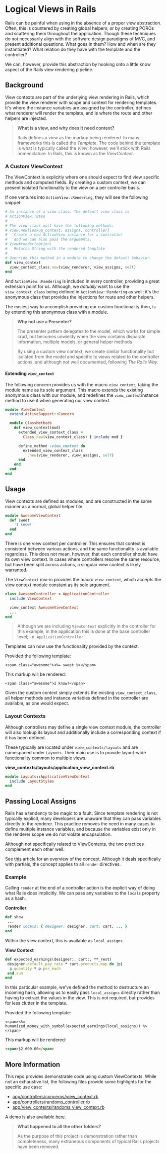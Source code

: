 # Logical Views in Rails

Rails can be painful when using in the absence of a proper view abstraction. Often, this is countered 
by creating global helpers, or by creating POROs and scattering them throughout the application. 
Though these techniques do not necessarily align with the software design paradigms of MVC, and present
additional questions. What goes in them? How and when are they instantiated? What relation do they have 
with the template and the controller?

We can, however, provide this abstraction by hooking onto a little know aspect of the Rails 
view rendering pipeline.

## Background

View contexts are part of the underlying view rendering in Rails, which provide the view renderer with scope and 
context for rendering templates. It's where the instance variables are assigned by the controller, defines what 
renderer will render the template, and is where the route and other helpers are injected.

> **What is a view, and why does it need context?**
>
> Rails defines a view as the markup being rendered. In many frameworks this is called the _Template_. 
> The code behind the template is what is typically called the _View_; 
> however, we'll stick with Rails nomenclature. In Rails, this is known as the _ViewContext_.

### A Custom ViewContext

The ViewContext is explicitly where one should expect to find view specific methods and computed fields. 
By creating a custom context, we can present isolated functionality to the view on a per controller basis. 

If one ventures into `ActionView::Rendering`, they will see the following snippet:

```ruby
# An instance of a view class. The default view class is 
# ActionView::Base
#
# The view class must have the following methods:
# View.new[lookup_context, assigns, controller]
#   Create a new ActionView instance for a controller 
#   and we can also pass the arguments.
# View#render(option)
#   Returns String with the rendered template
#
# Override this method in a module to change the default behavior.
def view_context
  view_context_class.new(view_renderer, view_assigns, self)
end
```

And `ActionView::Rendering` is included in every controller, providing a great extension point for us. 
Although, we *actually* want to use the `view_context_class` being defined in `ActionView::Rendering` as well; 
it's the anonymous class that provides the injections for route and other helpers.

The easiest way to accomplish providing our custom functionality then, is by extending this anonymous 
class with a module.

> **Why not use a Presenter?**
>
> The presenter pattern delegates to the model, which works for simple crud, but becomes unwieldy when the 
> view contains disparate information, multiple models, or general helper methods
>
> By using a custom view context, we create similar functionality but isolated from the model and specific to 
> views related to the controller actions, and although not well documented, following *The Rails Way*.

#### Extending `view_context`

The following concern provides us with the macro `view_context`, taking the module name as its sole argument.
This macro extends the existing anonymous class with our module, and redefines the `view_context`instance method 
to use it when generating our view context.

```ruby
module ViewContext
  extend ActiveSupport::Concern

  module ClassMethods
    def view_context(mod)
      extended_view_context_class = 
        Class.new(view_context_class) { include mod }

      define_method :view_context do
        extended_view_context_class
          .new(view_renderer, view_assigns, self)
      end
    end
  end
end
```

## Usage

View contexts are defined as modules, and are constructed in the same manner as a normal, global helper file.

```ruby
module AwesomeViewContext
  def sweet
    'I know!'
  end
end
```

There is one view context per controller. This ensures that context is consistent between various actions, 
and the same functionality is available regardless. This does not mean, however, that each controller 
should have its own view context. In cases where controllers resolve the same resource, but have been split 
across actions, a singular view context is likely warranted.

The `ViewContext` mix-in provides the macro `view_context`, which accepts the view context module constant 
as its sole argument.

```ruby
class AwesomeController < ApplicationController
  include ViewContext

  view_context AwesomeViewContext
  ...
end
```

> Although we are including `ViewContext` explicitly in the controller for this example, in the application 
> this is done at the base controller level; i.e. `ApplicationController`.

Templates can now use the functionality provided by the context. 

Provided the following template:

```erb
<span class="awesome"><%= sweet %></span>
```

This markup will be rendered:

```erb
<span class="awesome">I know!</span>
```

Given the custom context simply extends the existing `view_context_class`, all helper methods and instance 
variables defined in the controller are available, as one would expect.

### Layout Contexts

Although controllers may define a single view context module, the controller will also lookup its layout and 
additionally include a corresponding context if it has been defined.

These typically are located under `view_contexts/layouts` and are namespaced under `Layouts`. Their main use
is to provide layout-wide functionality common to multiple views.

**view_contexts/layouts/application_view_context.rb**
```Ruby
module Layouts::ApplicationViewContext
  include LayoutStyles  
end
```

## Passing Local Assigns

Rails has a tendency to be magic to a fault. Since template rendering is not typically explicit, many developers 
are unaware that they can pass variables directly to the renderer. This practice removes the need in many cases 
to define multiple instance variables, and because the variables exist only in the renderer scope we do not 
violate encapsulation.

Although not specifically related to ViewContexts, the two practices complement each other well. 

See [this](https://rails-bestpractices.com/posts/2010/07/24/replace-instance-variable-with-local-variable/)
article for an overview of the concept. Although it deals specifically with partials, the concept applies to 
all `render` directives.

### Example

Calling `render` at the end of a controller action is the explicit way of doing what Rails does implicitly. 
We can pass any variables to the `locals` property as a hash.

**Controller**

```ruby
def show
 ...
 render locals: { designer: designer, cart: cart, ... }
end
```

Within the view context, this is available as `local_assigns`.

**View Context**

```ruby
def expected_earnings(designer:, cart:, **_rest)
 designer.default_pay_rate * cart.products.map do |p| 
  p.quantity * p.per_each
 end.sum
end
```

In this particular example, we've defined the method to destructure an incoming hash, allowing us to easily pass 
`local_assigns` directly rather than having to extract the values in the view. This is not required, 
but provides for less clutter in the template.

Provided the following template:

```erb
<span><%= humanized_money_with_symbol(expected_earnings(local_assigns)) %></span>
```

This markup will be rendered:

```html
<span>$2,600.00</span>
```

## More Information

This repo provides demonstrable code using custom ViewContexts. While not an exhaustive list, the following 
files provide some highlights for the specific use case:

- [app/controllers/concerns/view_context.rb](app/controllers/concerns/view_context.rb)
- [app/controllers/randoms_controller.rb](app/controllers/randoms_controller.rb)
- [app/view_contexts/randoms_view_context.rb](app/view_contexts/randoms_view_context.rb)

A demo is also available [here](https://rails-logical-view.herokuapp.com/).

> **What happened to all the other folders?**
>
> As the purpose of this project is demonstration rather than completeness, many extraneous components
> of typical Rails projects have been removed.  
